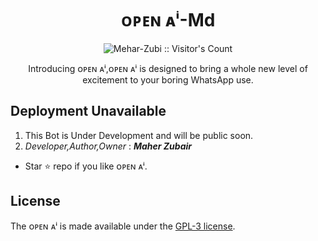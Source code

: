 <h1 align="center"> ᴏᴘᴇɴ ᴀⁱ-Md </h1> 
<p align="center"><img src="https://profile-counter.glitch.me/{Mehar-Zubi}/count.svg" alt="Mehar-Zubi :: Visitor's Count" /></p>

<p align="center"> Introducing ᴏᴘᴇɴ ᴀⁱ,ᴏᴘᴇɴ ᴀⁱ is designed to bring a whole new level of excitement to your boring WhatsApp use. </p>


## Deployment Unavailable


1. This Bot is Under Development and will be public soon.
3. *Developer,Author,Owner*  : ***Maher Zubair***

- Star ⭐ repo if you like ᴏᴘᴇɴ ᴀⁱ.

## License

The ᴏᴘᴇɴ ᴀⁱ is made available under the [GPL-3 license](https://github.com/Mehar-Zubi/Open-AI/blob/main/LICENCE). 
